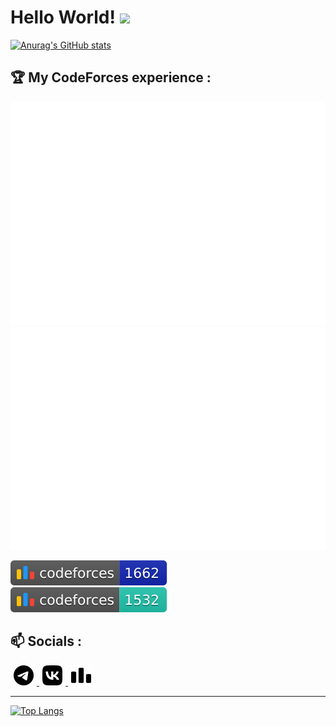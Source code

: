 # Hello World! <img src="https://media.giphy.com/media/hvRJCLFzcasrR4ia7z/giphy.gif" width="30px"/>

[![Anurag's GitHub stats](https://github-readme-stats.vercel.app/api?username=chu65536&show_icons=true&theme=transparent)](https://github.com/anuraghazra/github-readme-stats)


## :trophy: My CodeForces experience :

![](https://raw.githubusercontent.com/chu65536/cf-stats/main/output/light_card.svg#gh-dark-mode-only)
![](https://raw.githubusercontent.com/chu65536/cf-stats/main/output/light_card.svg#gh-light-mode-only)

![](https://raw.githubusercontent.com/chu65536/cf-stats/main/output/max_rating.svg)
![](https://raw.githubusercontent.com/chu65536/cf-stats/main/output/rating.svg)


## :mailbox: Socials : 

<!--Telegram-->
<a href="https://t.me/chu65536">
 <picture>
  <source srcset="icons/telegram.dark.png" media="(prefers-color-scheme: dark)">
  <img src="icons/telegram.png" width="32px" height="32px" hspace="5px">
 </picture>
</a>

<!--VK-->
<a href="https://vk.com/chu65536">
 <picture>
  <source srcset="icons/vk.dark.png" media="(prefers-color-scheme: dark)">
  <img src="icons/vk.png" width="32px" height="32px" hspace="5px">
 </picture>
</a>

<!--CodeForces-->
<a href="https://codeforces.com/profile/chu65536">
 <picture>
  <source srcset="icons/codeforces.dark.png" media="(prefers-color-scheme: dark)">
  <img src="icons/codeforces.png" width="32px" height="32px" hspace="5px">
 </picture>
</a>

______

[![Top Langs](https://github-readme-stats.vercel.app/api/top-langs/?username=chu65536&layout=compact&theme=transparent&langs_count=8)](https://github.com/anuraghazra/github-readme-stats)

